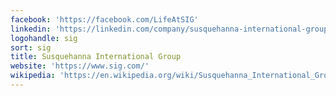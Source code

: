 ```yaml
---
facebook: 'https://facebook.com/LifeAtSIG'
linkedin: 'https://linkedin.com/company/susquehanna-international-group-llp-sig'
logohandle: sig
sort: sig
title: Susquehanna International Group
website: 'https://www.sig.com/'
wikipedia: 'https://en.wikipedia.org/wiki/Susquehanna_International_Group'
---
```

